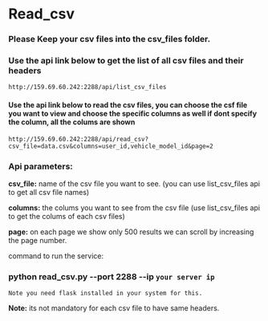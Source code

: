 # Read_csv

### Please Keep your csv files into the csv_files folder.

### Use the api link below to get the list of all csv files and their headers
```
http://159.69.60.242:2288/api/list_csv_files
```

#### Use the api link below to read the csv files, you can choose the csf file you want to view and choose the specific columns as well if dont specify the column, all the colums are shown
```
http://159.69.60.242:2288/api/read_csv?csv_file=data.csv&columns=user_id,vehicle_model_id&page=2
```

### Api parameters:

**csv_file:** name of the csv file you want to see. (you can use list_csv_files api to get all csv file names)

**columns:** the colums you want to see from the csv file (use list_csv_files api to get the colums of each csv files)

**page:** on each page we show only 500 results we can scroll by increasing the page number.

command to run the service:

### python read_csv.py --port 2288 --ip `your server ip`

```
Note you need flask installed in your system for this.
```

**Note:** its not mandatory for each csv file to have same headers.
